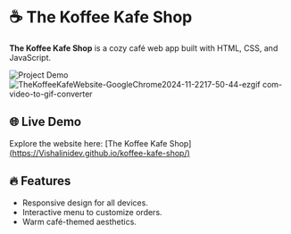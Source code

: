 # ☕ The Koffee Kafe Shop

**The Koffee Kafe Shop** is a cozy café web app built with HTML, CSS, and JavaScript.  

![Project Demo](./assets/koffee-demo.gif)  ![TheKoffeeKafeWebsite-GoogleChrome2024-11-2217-50-44-ezgif com-video-to-gif-converter](https://github.com/user-attachments/assets/7cc1c67b-ddd4-4959-b994-31e4300de378)


## 🌐 Live Demo  
Explore the website here: [The Koffee Kafe Shop][(https://Vishalinidev.github.io/koffee-kafe-shop/)  ](https://vishalinidev.github.io/The_Koffee_kafe/)

## 🔥 Features  
- Responsive design for all devices.  
- Interactive menu to customize orders.  
- Warm café-themed aesthetics.  
